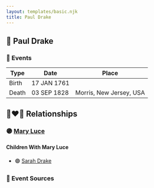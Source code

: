 ```yaml
---
layout: templates/basic.njk
title: Paul Drake
---
```

## 🔵 Paul Drake

### 📆 Events

Type | Date | Place
------ | ------ | ------
Birth | 17 JAN 1761 |
Death | 03 SEP 1828 | Morris, New Jersey, USA

## 👩‍❤️‍👨 Relationships

### 🟣 [Mary Luce](/people/1/14325605)

#### Children With Mary Luce
* 🟣 [Sarah Drake](/people/5/55814233)
### 📰 Event Sources
